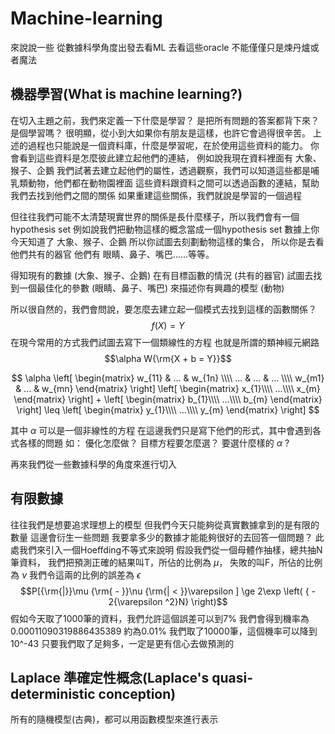 # Machine-learning
來說說一些 從數據科學角度出發去看ML 去看這些oracle 不能僅僅只是煉丹爐或者魔法

## 機器學習(What is machine learning?)
在切入主題之前，我們來定義一下什麼是學習？
是把所有問題的答案都背下來？是個學習嗎？
很明顯，從小到大如果你有朋友是這樣，也許它會過得很辛苦。
上述的過程也只能說是一個資料庫，什麼是學習呢，在於使用這些資料的能力。
你會看到這些資料是怎麼彼此建立起他們的連結，
例如說我現在資料裡面有 大象、猴子、企鵝
我們試著去建立起他們的屬性，透過觀察，我們可以知道這些都是哺乳類動物，他們都在動物園裡面
這些資料跟資料之間可以透過函數的連結，幫助我們去找到他們之間的關係
如果重建這些關係，我們就說是學習的一個過程

但往往我們可能不太清楚現實世界的關係是長什麼樣子，所以我們會有一個hypothesis set
例如說我們把動物這樣的概念當成一個hypothesis set
數據上你今天知道了 大象、猴子、企鵝
所以你試圖去刻劃動物這樣的集合，
所以你是去看他們共有的器官
他們有 眼睛、鼻子、嘴巴......等等。

得知現有的數據 (大象、猴子、企鵝)
在有目標函數的情況 (共有的器官)
試圖去找到一個最佳化的參數 (眼睛、鼻子、嘴巴)
來描述你有興趣的模型 (動物)

所以很自然的，我們會問說，要怎麼去建立起一個模式去找到這樣的函數關係？
$$f(X) = Y$$
在現今常用的方式我們試圖去寫下一個類線性的方程
也就是所謂的類神經元網路
$$\alpha W{\rm{X + b = Y}}$$

$$
\alpha 
\left[
\begin{matrix}
    w_{11} & ... & w_{1n} \\\\
    ... & ... & ... \\\\
    w_{m1} & ... & w_{mn}
\end{matrix}
\right]
\left[
\begin{matrix}
x_{1}\\\\
...\\\\
x_{m}
\end{matrix}
\right]
+
\left[
\begin{matrix}
b_{1}\\\\
...\\\\
b_{m}
\end{matrix}
\right]
\leq
\left[
\begin{matrix}
y_{1}\\\\
...\\\\
y_{m}
\end{matrix}
\right]
$$

其中 $\alpha$ 可以是一個非線性的方程
在這邊我們只是寫下他們的形式，其中會遇到各式各樣的問題
如：
優化怎麼做？
目標方程要怎麼選？
要選什麼樣的 $\alpha$ ?

再來我們從一些數據科學的角度來進行切入
## 有限數據
往往我們是想要追求理想上的模型
但我們今天只能夠從真實數據拿到的是有限的數量
這邊會衍生一些問題
我要拿多少的數據才能能夠很好的去回答一個問題？
此處我們來引入一個Hoeffding不等式來說明
假設我們從一個母體作抽樣，總共抽N筆資料，
我們把預測正確的結果叫T，所佔的比例為 $\mu$，
失敗的叫F，所佔的比例為 $\nu$
我們令這兩的比例的誤差為 $\epsilon$
$$P[{\rm{|}}\mu {\rm{ - }}\nu {\rm{| < }}\varepsilon ] \ge 2\exp \left( { - 2{\varepsilon ^2}N} \right)$$
假如今天取了1000筆的資料，我們允許這個誤差可以到7%
我們會得到機率為0.00011090319886435389 約為0.01%
我們取了10000筆，這個機率可以降到10^-43
只要我們取了足夠多，一定是更有信心去做預測的


## Laplace 準確定性概念(Laplace's quasi-deterministic conception)
所有的隨機模型(古典)，都可以用函數模型來進行表示

